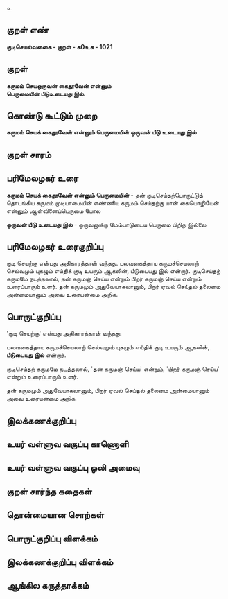 உ

## குறள் எண் 

**குடிசெயல்வகைை - குறள் - க0உக - 1021**

## குறள் 

**கருமம் செயஒருவன் கைதூவேன் என்னும்  
பெருமையின் பீடுஉடையது இல்.**

## கொண்டு கூட்டும் முறை

**கருமம் செயக் கைதூவேன் என்னும் பெருமையின் ஒருவன் பீடு உடையது இல்**

## குறள் சாரம் 


## பரிமேலழகர் உரை

**கருமம் செயக் கைதூவேன் என்னும் பெருமையின்** - தன் குடிசெய்தற்பொருட்டுத் தொடங்கிய கருமம் முடியாமையின் எண்ணிய கருமம் செய்தற்கு யான் கையொழியேன் என்னும் ஆள்வினைப்பெருமை போல 

**ஒருவன் பீடு உடையது இல்** - ஒருவனுக்கு மேம்பாடுடைய பெருமை பிறிது இல்லை

## பரிமேலழகர் உரைகுறிப்பு   

குடி செயற்கு என்பது அதிகாரத்தான் வந்தது. பலவகைத்தாய கருமச்செயலாற் செல்வமும் புகழும் எய்திக் குடி உயரும் ஆகலின், பீடுடையது இல் என்றார். குடிசெய்தற் கருமமே நடத்தலால், தன் கருமஞ் செய்ய என்றும் பிறர் கருமஞ் செய்ய என்றும் உரைப்பாரும் உளர். தன் கருமமும் அதுவேயாகலானும், பிறர் ஏவல் செய்தல் தலைமை அன்மையானும் அவை உரையன்மை அறிக.

## பொருட்குறிப்பு 

'குடி செயற்கு' என்பது அதிகாரத்தான் வந்தது. 

பலவகைத்தாய கருமச்செயலாற் செல்வமும் புகழும் எய்திக் குடி உயரும் ஆகலின், **பீடுடையது இல்** என்றார். 

குடிசெய்தற் கருமமே நடத்தலால், 'தன் கருமஞ் செய்ய' என்றும், 'பிறர் கருமஞ் செய்ய' என்றும் உரைப்பாரும் உளர். 

தன் கருமமும் அதுவேயாகலானும், பிறர் ஏவல் செய்தல் தலைமை அன்மையானும் அவை உரையன்மை அறிக.

## இலக்கணக்குறிப்பு  


## உயர் வள்ளுவ வகுப்பு காணொளி


## உயர் வள்ளுவ வகுப்பு ஒலி அமைவு 

 
## குறள் சார்ந்த கதைகள் 


## தொன்மையான சொற்கள்


## பொருட்குறிப்பு விளக்கம்


## இலக்கணக்குறிப்பு விளக்கம்


## ஆங்கில கருத்தாக்கம் 



